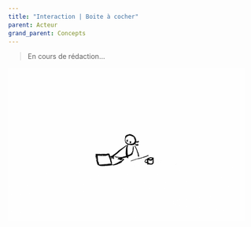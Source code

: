 ```yaml
---
title: "Interaction | Boite à cocher"
parent: Acteur
grand_parent: Concepts
---
```



> En cours de rédaction...

![SynApps](../../assets/under-progress.gif)
